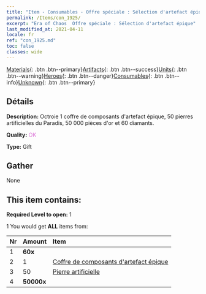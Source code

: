 ```yaml
---
title: "Item - Consumables - Offre spéciale : Sélection d'artefact épique"
permalink: /Items/con_1925/
excerpt: "Era of Chaos  Offre spéciale : Sélection d'artefact épique"
last_modified_at: 2021-04-11
locale: fr
ref: "con_1925.md"
toc: false
classes: wide
---
```

 [Materials](/fr/Items/){: .btn .btn--primary}[Artifacts](/fr/Items/Artifacts/){: .btn .btn--success}[Units](/fr/Items/Units/){: .btn .btn--warning}[Heroes](/fr/Items/Heroes/){: .btn .btn--danger}[Consumables](/fr/Items/Consumables/){: .btn .btn--info}[Unknown](/fr/Items/Unknown/){: .btn .btn--primary}

## Détails
 **Description:** Octroie 1 coffre de composants d'artefact épique, 50 pierres artificielles du Paradis, 50 000 pièces d'or et 60 diamants.

 **Quality:** <span style="color: #DA70D6">OK</span>

 **Type:** Gift

## Gather

  None

## This item contains:

 **Required Level to open:** 1

 1 You would get **ALL** items  from:

  | Nr | Amount |     Item    |
  |:---|:-------|:------------|
  | 1 |  **60x** | <i class="fas fa-gem"/> |  | 
  | 2 | 1 | [Coffre de composants d'artefact épique](/fr/Items/con_1926/) | 
  | 3 | 50 | [Pierre artificielle](/fr/Items/art_188/) | 
  | 4 |  **50000x** | <i class="fas fa-coins"/> |  | 
